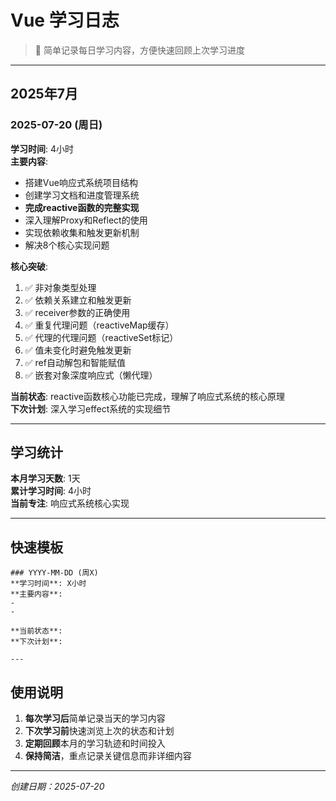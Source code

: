 # Vue 学习日志

> 📝 简单记录每日学习内容，方便快速回顾上次学习进度

---

## 2025年7月

### 2025-07-20 (周日)

**学习时间**: 4小时  
**主要内容**:

- 搭建Vue响应式系统项目结构
- 创建学习文档和进度管理系统
- **完成reactive函数的完整实现**
- 深入理解Proxy和Reflect的使用
- 实现依赖收集和触发更新机制
- 解决8个核心实现问题

**核心突破**:
1. ✅ 非对象类型处理
2. ✅ 依赖关系建立和触发更新
3. ✅ receiver参数的正确使用
4. ✅ 重复代理问题（reactiveMap缓存）
5. ✅ 代理的代理问题（reactiveSet标记）
6. ✅ 值未变化时避免触发更新
7. ✅ ref自动解包和智能赋值
8. ✅ 嵌套对象深度响应式（懒代理）

**当前状态**: reactive函数核心功能已完成，理解了响应式系统的核心原理  
**下次计划**: 深入学习effect系统的实现细节

---

## 学习统计

**本月学习天数**: 1天  
**累计学习时间**: 4小时  
**当前专注**: 响应式系统核心实现

---

## 快速模板

```
### YYYY-MM-DD (周X)
**学习时间**: X小时
**主要内容**:
-
-

**当前状态**:
**下次计划**:

---
```

## 使用说明

1. **每次学习后**简单记录当天的学习内容
2. **下次学习前**快速浏览上次的状态和计划
3. **定期回顾**本月的学习轨迹和时间投入
4. **保持简洁**，重点记录关键信息而非详细内容

---

_创建日期：2025-07-20_